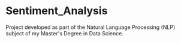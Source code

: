 # Sentiment_Analysis
Project developed as part of the Natural Language Processing (NLP) subject of my Master's Degree in Data Science.  
